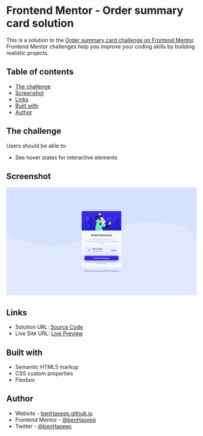 # Frontend Mentor - Order summary card solution

This is a solution to the [Order summary card challenge on Frontend Mentor](https://www.frontendmentor.io/challenges/order-summary-component-QlPmajDUj). Frontend Mentor challenges help you improve your coding skills by building realistic projects. 

## Table of contents

- [The challenge](#the-challenge)
- [Screenshot](#screenshot)
- [Links](#links)
- [Built with](#built-with)
- [Author](#author)


## The challenge

Users should be able to:

- See hover states for interactive elements

## Screenshot

![](./screenshot.png)

## Links

- Solution URL: [Source Code](https://github.com/benHaseep/order-summary-component)
- Live Site URL: [Live Preview](https://benHaseep.github.io/order-summary-component)


## Built with

- Semantic HTML5 markup
- CSS custom properties
- Flexbox


## Author

- Website - [benHaseep.github.io](https://benHaseep.github.io)
- Frontend Mentor - [@benHaseep](https://www.frontendmentor.io/profile/benHaseep)
- Twitter - [@benHaseep](https://www.twitter.com/benHaseep)

